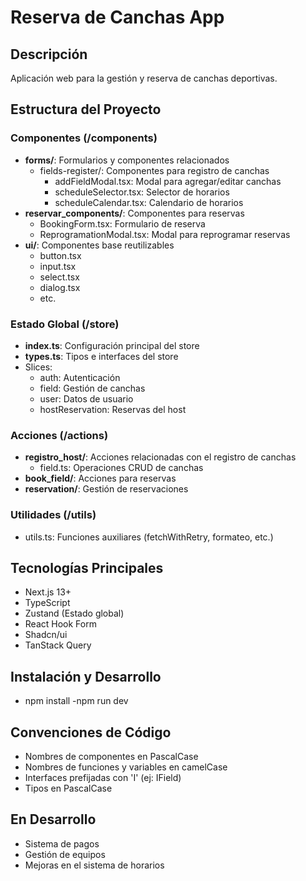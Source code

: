 # Reserva de Canchas App

## Descripción

Aplicación web para la gestión y reserva de canchas deportivas.

## Estructura del Proyecto

### Componentes (/components)

- **forms/**: Formularios y componentes relacionados
  - fields-register/: Componentes para registro de canchas
    - addFieldModal.tsx: Modal para agregar/editar canchas
    - scheduleSelector.tsx: Selector de horarios
    - scheduleCalendar.tsx: Calendario de horarios
- **reservar_components/**: Componentes para reservas
  - BookingForm.tsx: Formulario de reserva
  - ReprogramationModal.tsx: Modal para reprogramar reservas
- **ui/**: Componentes base reutilizables
  - button.tsx
  - input.tsx
  - select.tsx
  - dialog.tsx
  - etc.

### Estado Global (/store)

- **index.ts**: Configuración principal del store
- **types.ts**: Tipos e interfaces del store
- Slices:
  - auth: Autenticación
  - field: Gestión de canchas
  - user: Datos de usuario
  - hostReservation: Reservas del host

### Acciones (/actions)

- **registro_host/**: Acciones relacionadas con el registro de canchas
  - field.ts: Operaciones CRUD de canchas
- **book_field/**: Acciones para reservas
- **reservation/**: Gestión de reservaciones

### Utilidades (/utils)

- utils.ts: Funciones auxiliares (fetchWithRetry, formateo, etc.)

## Tecnologías Principales

- Next.js 13+
- TypeScript
- Zustand (Estado global)
- React Hook Form
- Shadcn/ui
- TanStack Query

## Instalación y Desarrollo

- npm install
  -npm run dev

## Convenciones de Código

- Nombres de componentes en PascalCase
- Nombres de funciones y variables en camelCase
- Interfaces prefijadas con 'I' (ej: IField)
- Tipos en PascalCase

## En Desarrollo

- Sistema de pagos
- Gestión de equipos
- Mejoras en el sistema de horarios
